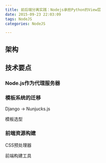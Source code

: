 ```yaml
---
title: 前后端分离实践：Nodejs承担Python的View层
date: 2015-09-23 22:03:09
tags: NodeJS
categories: NodeJS

---
```


<!-- more -->

## 架构


## 技术要点

### Node.js作为代理服务器

### 模板系统的迁移

Django -> Nunjucks.js

模板选型

### 前端资源构建
CSS预处理器

前端构建工具
